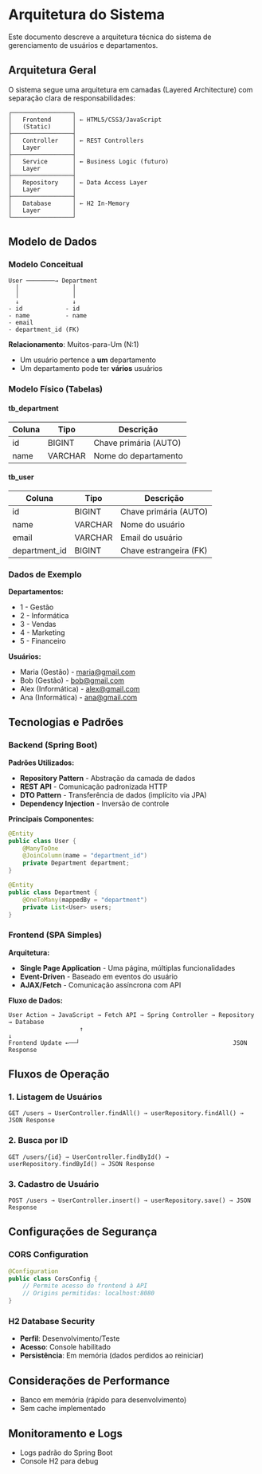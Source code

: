 # Arquitetura do Sistema

Este documento descreve a arquitetura técnica do sistema de gerenciamento de usuários e departamentos.

## Arquitetura Geral

O sistema segue uma arquitetura em camadas (Layered Architecture) com separação clara de responsabilidades:

```
┌─────────────────┐
│   Frontend      │ ← HTML5/CSS3/JavaScript
│   (Static)      │
├─────────────────┤
│   Controller    │ ← REST Controllers
│   Layer         │
├─────────────────┤
│   Service       │ ← Business Logic (futuro)
│   Layer         │
├─────────────────┤
│   Repository    │ ← Data Access Layer
│   Layer         │
├─────────────────┤
│   Database      │ ← H2 In-Memory
│   Layer         │
└─────────────────┘
```

## Modelo de Dados

### Modelo Conceitual

```
User ────────→ Department
  │               │
  │               │
  ↓               ↓
- id            - id  
- name          - name
- email         
- department_id (FK)
```

**Relacionamento**: Muitos-para-Um (N:1)
- Um usuário pertence a **um** departamento
- Um departamento pode ter **vários** usuários

### Modelo Físico (Tabelas)

#### tb_department
| Coluna | Tipo    | Descrição              |
|--------|---------|------------------------|
| id     | BIGINT  | Chave primária (AUTO)  |
| name   | VARCHAR | Nome do departamento   |

#### tb_user  
| Coluna        | Tipo    | Descrição                    |
|---------------|---------|------------------------------|
| id            | BIGINT  | Chave primária (AUTO)        |
| name          | VARCHAR | Nome do usuário              |
| email         | VARCHAR | Email do usuário             |
| department_id | BIGINT  | Chave estrangeira (FK)       |

### Dados de Exemplo

**Departamentos:**
- 1 - Gestão
- 2 - Informática  
- 3 - Vendas
- 4 - Marketing
- 5 - Financeiro

**Usuários:**
- Maria (Gestão) - maria@gmail.com
- Bob (Gestão) - bob@gmail.com
- Alex (Informática) - alex@gmail.com
- Ana (Informática) - ana@gmail.com

## Tecnologias e Padrões

### Backend (Spring Boot)

**Padrões Utilizados:**
- **Repository Pattern** - Abstração da camada de dados
- **REST API** - Comunicação padronizada HTTP
- **DTO Pattern** - Transferência de dados (implícito via JPA)
- **Dependency Injection** - Inversão de controle

**Principais Componentes:**

```java
@Entity
public class User {
    @ManyToOne
    @JoinColumn(name = "department_id")
    private Department department;
}

@Entity  
public class Department {
    @OneToMany(mappedBy = "department")
    private List<User> users;
}
```

### Frontend (SPA Simples)

**Arquitetura:**
- **Single Page Application** - Uma página, múltiplas funcionalidades
- **Event-Driven** - Baseado em eventos do usuário
- **AJAX/Fetch** - Comunicação assíncrona com API

**Fluxo de Dados:**
```
User Action → JavaScript → Fetch API → Spring Controller → Repository → Database
                    ↑                                                      ↓
Frontend Update ←──┘                                           JSON Response
```

## Fluxos de Operação

### 1. Listagem de Usuários
```
GET /users → UserController.findAll() → userRepository.findAll() → JSON Response
```

### 2. Busca por ID
```  
GET /users/{id} → UserController.findById() → userRepository.findById() → JSON Response
```

### 3. Cadastro de Usuário
```
POST /users → UserController.insert() → userRepository.save() → JSON Response
```

## Configurações de Segurança

### CORS Configuration
```java
@Configuration
public class CorsConfig {
    // Permite acesso do frontend à API
    // Origins permitidas: localhost:8080
}
```

### H2 Database Security
- **Perfil**: Desenvolvimento/Teste
- **Acesso**: Console habilitado
- **Persistência**: Em memória (dados perdidos ao reiniciar)

## Considerações de Performance
- Banco em memória (rápido para desenvolvimento)
- Sem cache implementado

## Monitoramento e Logs
- Logs padrão do Spring Boot
- Console H2 para debug

